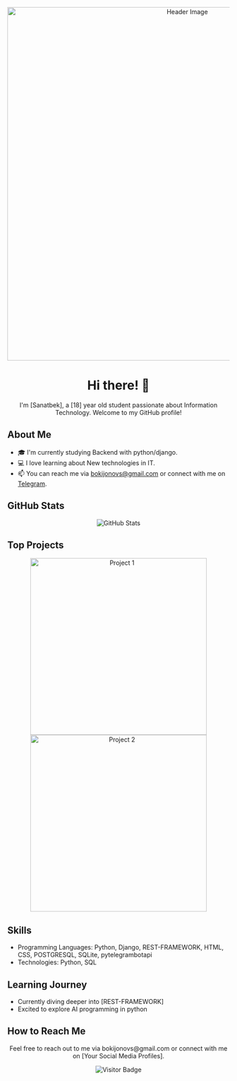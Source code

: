 <!-- Your Header -->
<p align="center">
  <img src="https://prnt.sc/D4xxR2hQxNtB" width="800" alt="Header Image">
</p>

<!-- Your Introduction -->
<h1 align="center">Hi there! 👋</h1>

<p align="center">
  I'm [Sanatbek], a [18] year old student passionate about Information Technology. Welcome to my GitHub profile!
</p>

<!-- Your About Me Section -->
## About Me

- 🎓 I'm currently studying Backend with python/django.
- 💻 I love learning about New technologies in IT.
- 📫 You can reach me via bokijonovs@gmail.com or connect with me on <a href="https://t.me/bokijonov_s">Telegram</a>.

<!-- Your GitHub Stats -->
## GitHub Stats

<p align="center">
  <img src="https://github-readme-stats.vercel.app/api?username=BokijonovS&show_icons=true&theme=radical" alt="GitHub Stats">
</p>

<!-- Your Top Projects -->
## Top Projects

<p align="center">
  <a href="https://github.com/BokijonovS/fruitables">
    <img src="https://prnt.sc/PjeDFR2CZXjo" width="400" alt="Project 1">
  </a>
  <a href="https://github.com/BokijonovS/aristocats">
    <img src="https://prnt.sc/0tDuV0Rb5vJ7" width="400" alt="Project 2">
  </a>
</p>

<!-- Your Skills Section -->
## Skills

- Programming Languages: Python, Django, REST-FRAMEWORK, HTML, CSS, POSTGRESQL, SQLite, pytelegrambotapi
- Technologies: Python, SQL

<!-- Your Learning Journey Section -->
## Learning Journey

- Currently diving deeper into [REST-FRAMEWORK]
- Excited to explore AI programming in python

<!-- Your How to Reach Me Section -->
## How to Reach Me

<p align="center">
  Feel free to reach out to me via bokijonovs@gmail.com or connect with me on [Your Social Media Profiles].
</p>

<!-- Footer -->
<p align="center">
  <img src="https://visitor-badge.laobi.icu/badge?page_id=BokijonovS/BokijonovS" alt="Visitor Badge">
</p>

